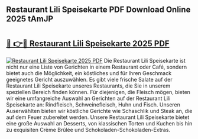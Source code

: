## Restaurant Lili Speisekarte PDF Download Online 2025 tAmJP

# <h2><a href="http://gccr17.nevu.top/?p=Restaurant+Lili+Speisekarte">🔗 👉🔴 Restaurant Lili Speisekarte 2025 PDF</a></h2>

[![Restaurant Lili Speisekarte 2025 PDF](https://i.imgur.com/dBaPXMq.png)](http://gccr17.nevu.top/?p=Restaurant+Lili+Speisekarte)
Die Restaurant Lili Speisekarte ist nicht nur eine Liste von Gerichten in einem Restaurant oder Café, sondern bietet auch die Möglichkeit, ein köstliches und für Ihren Geschmack geeignetes Gericht auszuwählen. Es gibt viele frische Salate auf der Restaurant Lili Speisekarte unseres Restaurants, die Sie in unserem speziellen Bereich finden können. Für diejenigen, die Fleisch mögen, bieten wir eine umfangreiche Auswahl an Gerichten auf der Restaurant Lili Speisekarte an: Rindfleisch, Schweinefleisch, Huhn und Fisch. Unseren Auserwählten bieten wir köstliche Gerichte wie Schaschlik und Steak an, die auf dem Feuer zubereitet werden. Unsere Restaurant Lili Speisekarte bietet eine große Auswahl an Desserts, von klassischen Torten und Kuchen bis hin zu exquisiten Crème Brûlée und Schokoladen-Schokoladen-Extras.
